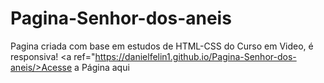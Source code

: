 # Pagina-Senhor-dos-aneis
Pagina criada com base em estudos de HTML-CSS do Curso em Video, é responsiva! 
<a ref="https://danielfelin1.github.io/Pagina-Senhor-dos-aneis/>Acesse a Página aqui</a>
